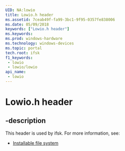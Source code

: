 ```yaml
---
UID: NA:lowio
title: Lowio.h header
ms.assetid: 7ceab49f-fa99-3bc1-9f95-0357fe838006
ms.date: 05/09/2018
keywords: ["Lowio.h header"]
ms.keywords: 
ms.prod: windows-hardware
ms.technology: windows-devices
ms.topic: portal
tech.root: ifsk
f1_keywords:
 - lowio
 - lowio/lowio
api_name:
 - lowio
---
```


# Lowio.h header


## -description

This header is used by ifsk. For more information, see:

- [Installable file system](../_ifsk/index.md)

